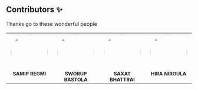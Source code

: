 ## Contributors ✨

Thanks go to these wonderful people 
<table>
  <tbody>
    <tr>
      <td align="center" valign="top" width="14.28%"><img src="https://process101.web.app/images/image.png" style="border-radius: 50%; width: 100px;"/><br /><sub><b>SAMIP REGMI</b></sub></a><br /></td>
      <td align="center" valign="top" width="14.28%"><img src="https://avatars.githubusercontent.com/u/136329414?v=4" style="border-radius: 50%; width: 100px;" /><br /><sub><b>SWORUP BASTOLA</b></sub></a><br /></td>
      <td align="center" valign="top" width="14.28%"><img src="https://avatars.githubusercontent.com/u/107102227?v=4" style="border-radius: 50%; width: 100px;" /><br /><sub><b>SAXAT BHATTRAI</b></sub></a><br /></td>
      <td align="center" valign="top" width="14.28%"><img src="https://avatars.githubusercontent.com/u/130172491?v=4" style="border-radius: 50%; width: 100px;" /><br /><sub><b>HIRA NIROULA</b></sub></a><br /></td>
      </tr>
    <tr>
